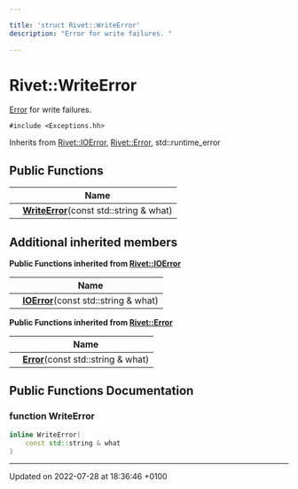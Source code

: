 ```yaml
---

title: 'struct Rivet::WriteError'
description: "Error for write failures. "

---
```


# Rivet::WriteError



<a href="/documentation/code/classes/structrivet_1_1error/">Error</a> for write failures. 


`#include <Exceptions.hh>`

Inherits from [Rivet::IOError](/documentation/code/classes/structrivet_1_1ioerror/), [Rivet::Error](/documentation/code/classes/structrivet_1_1error/), std::runtime_error

## Public Functions

|                | Name           |
| -------------- | -------------- |
| | **[WriteError](/documentation/code/classes/structrivet_1_1writeerror/#function-writeerror)**(const std::string & what) |

## Additional inherited members

**Public Functions inherited from [Rivet::IOError](/documentation/code/classes/structrivet_1_1ioerror/)**

|                | Name           |
| -------------- | -------------- |
| | **[IOError](/documentation/code/classes/structrivet_1_1ioerror/#function-ioerror)**(const std::string & what) |

**Public Functions inherited from [Rivet::Error](/documentation/code/classes/structrivet_1_1error/)**

|                | Name           |
| -------------- | -------------- |
| | **[Error](/documentation/code/classes/structrivet_1_1error/#function-error)**(const std::string & what) |


## Public Functions Documentation

### function WriteError

```cpp
inline WriteError(
    const std::string & what
)
```


-------------------------------

Updated on 2022-07-28 at 18:36:46 +0100
